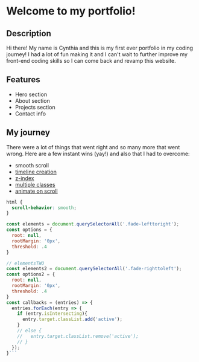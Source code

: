 # Welcome to my portfolio!

## Description
Hi there! My name is Cynthia and this is my first ever portfolio in my coding journey! I had a lot of fun making it and I can't wait to further improve my front-end coding skills so I can come back and revamp this website.

## Features
- Hero section
- About section
- Projects section
- Contact info

## My journey
There were a lot of things that went right and so many more that went wrong. Here are a few instant wins (yay!) and also that I had to overcome: 
- smooth scroll
- [timeline creation](https://www.w3schools.com/howto/howto_css_timeline.asp)
- [z-index](https://www.google.com/search?q=css+content+showing+on+top+of+header&rlz=1C1VDKB_enCA1036CA1036&oq=css+content+showing+on+top+of+header&aqs=chrome..69i57j33i160.6101j0j4&sourceid=chrome&ie=UTF-8)
- [multiple classes](https://developer.mozilla.org/en-US/docs/Learn/CSS/Howto/CSS_FAQ)
- [animate on scroll](https://blog.hubspot.com/website/css-animate-on-scroll#how)

```css
html {
  scroll-behavior: smooth;
}
```

```javascript
const elements = document.querySelectorAll('.fade-lefttoright');
const options = {
  root: null,
  rootMargin: '0px',
  threshold: .4
}

// elementsTWO
const elements2 = document.querySelectorAll('.fade-righttoleft');
const options2 = {
  root: null,
  rootMargin: '0px',
  threshold: .4
}
const callbacks = (entries) => {
  entries.forEach(entry => {
    if (entry.isIntersecting){
      entry.target.classList.add('active');
    } 
    // else {
    //   entry.target.classList.remove('active');
    // }
  });
}```